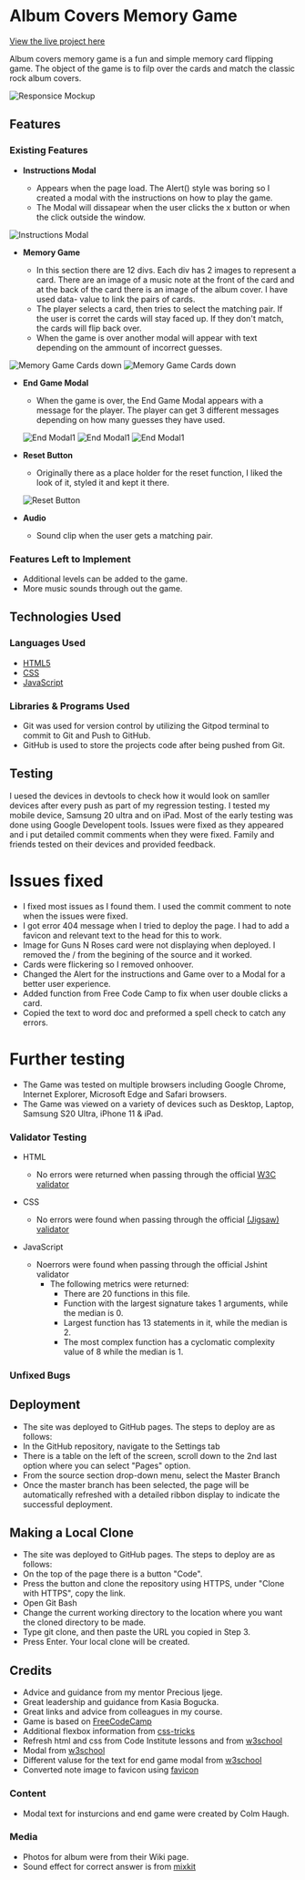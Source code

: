 # Album Covers Memory Game

 [View the live project here](https://colmhaugh.github.io/Album-Covers-Memory-Game/)

Album covers memory game is a fun and simple memory card flipping game.  The object of the game is to filp over the cards and match the classic rock album covers.

![Responsice Mockup](https://github.com/colmhaugh/Album-Covers-Memory-Game/blob/main/assets/images/readmeimages/AmIResponsive.JPG)

## Features 

### Existing Features

- __Instructions Modal__

  - Appears when the page load.  The Alert() style was boring so I created a modal with the instructions on how to play the game.
  - The Modal will dissapear when the user clicks the x button or when the click outside the window. 

![Instructions Modal](https://github.com/colmhaugh/Album-Covers-Memory-Game/blob/main/assets/images/readmeimages/InstructionsModal.JPG)

- __Memory Game__

  - In this section there are 12 divs.  Each div has 2 images to represent a card.  There are an image of a music note at the front of the card and at the back of the card there is an image of the album cover.  I have used data- value to link the pairs of cards.
  - The player selects a card, then tries to select the matching pair.  If the user is corret the cards will stay faced up.  If they don't match, the cards will flip back over.  
  - When the game is over another modal will appear with text depending on the ammount of incorrect guesses.

![Memory Game Cards down](https://github.com/colmhaugh/Album-Covers-Memory-Game/blob/main/assets/images/readmeimages/MemoryGameCards.JPG)
![Memory Game Cards down](https://github.com/colmhaugh/Album-Covers-Memory-Game/blob/main/assets/images/readmeimages/MemoryGameCardsAlbums.JPG)

- __End Game Modal__

  - When the game is over, the End Game Modal appears with a message for the player.  The player can get 3 different messages depending on how many guesses they have used.

  ![End Modal1](https://github.com/colmhaugh/Album-Covers-Memory-Game/blob/main/assets/images/readmeimages/EndGameModal1.JPG)
   ![End Modal1](https://github.com/colmhaugh/Album-Covers-Memory-Game/blob/main/assets/images/readmeimages/EndGameModal2.JPG)
    ![End Modal1](https://github.com/colmhaugh/Album-Covers-Memory-Game/blob/main/assets/images/readmeimages/EndGameModal3.JPG)

- __Reset Button__

  -  Originally there as a place holder for the reset function, I liked the look of it, styled it and kept it there. 

  ![Reset Button](https://github.com/colmhaugh/Album-Covers-Memory-Game/blob/main/assets/images/readmeimages/ResetButton.JPG)

- __Audio__

  -  Sound clip when the user gets a matching pair. 

### Features Left to Implement

- Additional levels can be added to the game.
- More music sounds through out the game.

## Technologies Used 

### Languages Used

  - [HTML5](https://en.wikipedia.org/wiki/HTML5)
  - [CSS](https://en.wikipedia.org/wiki/CSS)
  - [JavaScript](https://en.wikipedia.org/wiki/JavaScript)

### Libraries & Programs Used

  - Git was used for version control by utilizing the Gitpod terminal to commit to Git and Push to GitHub.
  - GitHub is used to store the projects code after being pushed from Git.


## Testing 

I uesed the devices in devtools to check how it would look on samller devices after every push as part of my regression testing.
I tested my mobile device, Samsung 20 ultra and on iPad.
Most of the early testing was done using Google Developent tools.
Issues were fixed as they appeared and i put detailed commit comments when they were fixed.
Family and friends tested on their devices and provided feedback.

# Issues fixed

- I fixed most issues as I found them.  I used the commit comment to note when the issues were fixed.
- I got error 404 message when I tried to deploy the page.  I had to add a favicon and relevant text to the head for this to work.
- Image for Guns N Roses card were not displaying when deployed.  I removed the / from the begining of the source and it worked.
- Cards were flickering so I removed onhoover.
- Changed the Alert for the instructions and Game over to a Modal for a better user experience.
- Added function from Free Code Camp to fix when user double clicks a card.
- Copied the text to word doc and preformed a spell check to catch any errors.

# Further testing
- The Game was tested on multiple browsers including Google Chrome, Internet Explorer, Microsoft Edge and Safari browsers.
- The Game was viewed on a variety of devices such as Desktop, Laptop, Samsung S20 Ultra, iPhone 11 & iPad.


### Validator Testing 

- HTML
  - No errors were returned when passing through the official [W3C validator](https://validator.w3.org/nu/#textarea)
- CSS
  - No errors were found when passing through the official [(Jigsaw) validator](https://jigsaw.w3.org/css-validator/validator)

- JavaScript
  - Noerrors were found when passing through the official Jshint validator
    - The following metrics were returned:
      - There are 20 functions in this file.
      - Function with the largest signature takes 1 arguments, while the median is 0.
      - Largest function has 13 statements in it, while the median is 2.
      - The most complex function has a cyclomatic complexity value of 8 while the median is 1.

### Unfixed Bugs


## Deployment

  - The site was deployed to GitHub pages. The steps to deploy are as follows: 
  - In the GitHub repository, navigate to the Settings tab 
  - There is a table on the left of the screen, scroll down to the 2nd last option where you can select "Pages" option.
  - From the source section drop-down menu, select the Master Branch
  - Once the master branch has been selected, the page will be automatically refreshed with a detailed ribbon display to indicate the successful deployment. 

## Making a Local Clone

  - The site was deployed to GitHub pages. The steps to deploy are as follows: 
  - On the top of the page there is a button "Code".
  - Press the button and clone the repository using HTTPS, under "Clone with HTTPS", copy the link.
  - Open Git Bash
  - Change the current working directory to the location where you want the cloned directory to be made.
  - Type git clone, and then paste the URL you copied in Step 3.
  - Press Enter. Your local clone will be created.

## Credits 

- Advice and guidance from my mentor Precious Ijege.
- Great leadership and guidance from Kasia Bogucka.
- Great links and advice from colleagues in my course. 
- Game is based on [FreeCodeCamp](https://www.freecodecamp.org/news/vanilla-javascript-tutorial-build-a-memory-game-in-30-minutes-e542c4447eae)
- Additional flexbox information from [css-tricks](https://www.css-tricks.com)
- Refresh html and css from Code Institute lessons and from [w3school](https://www.w3schools.com)
- Modal from [w3school](https://www.w3schools.com)
- Different valuse for the text for end game modal from [w3school](https://www.w3schools.com)
- Converted note image to favicon using [favicon](https://favicon.io/favicon-converter)


### Content 

- Modal text for insturcions and end game were created by Colm Haugh.


### Media

- Photos for album were from their Wiki page.
- Sound effect for correct answer is from [mixkit](https://mixkit.co/free-sound-effects/)

